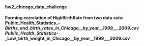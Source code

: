 #### hw2_chicago_data_challenge
#### Forming correlation of HighBirthRate from two data sets:  Public_Health_Statistics_-_Births_and_birth_rates_in_Chicago__by_year__1999___2009.csv Public_Health_Statistics_-_Low_birth_weight_in_Chicago__by_year__1999___2009.csv

